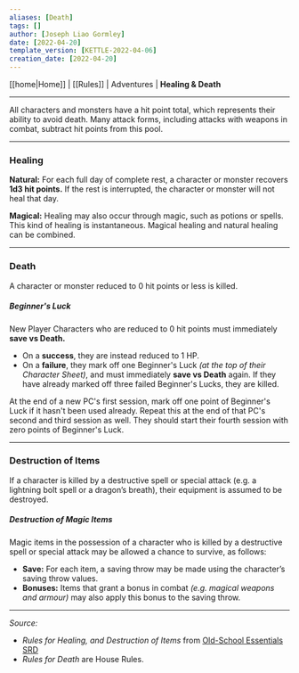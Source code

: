 ```yaml
---
aliases: [Death]
tags: []
author: [Joseph Liao Gormley]
date: [2022-04-20]
template_version: [KETTLE-2022-04-06]
creation_date: [2022-04-20]
---
```

<!-- Home | Character Creation | -->
[[home|Home]] | [[Rules]] | Adventures | **Healing & Death**
___
All characters and monsters have a hit point total, which represents their ability to avoid death. Many attack forms, including attacks with weapons in combat, subtract hit points from this pool.
___
### Healing
**Natural:** For each full day of complete rest, a character or monster recovers **1d3 hit points.** If the rest is interrupted, the character or monster will not heal that day.

**Magical:** Healing may also occur through magic, such as potions or spells. This kind of healing is instantaneous. Magical healing and natural healing can be combined.

___
### Death
A character or monster reduced to 0 hit points or less is killed.

##### Beginner's Luck
New Player Characters who are reduced to 0 hit points must immediately **save vs Death.**
- On a **success**, they are instead reduced to 1 HP.
- On a **failure**, they mark off one Beginner's Luck *(at the top of their Character Sheet)*, and must immediately **save vs Death** again. If they have already marked off three failed Beginner's Lucks, they are killed.

At the end of a new PC's first session, mark off one point of Beginner's Luck if it hasn't been used already. Repeat this at the end of that PC's second and third session as well. They should start their fourth session with zero points of Beginner's Luck.

___
### Destruction of Items
If a character is killed by a destructive spell or special attack (e.g. a lightning bolt spell or a dragon’s breath), their equipment is assumed to be destroyed.

##### Destruction of Magic Items
Magic items in the possession of a character who is killed by a destructive spell or special attack may be allowed a chance to survive, as follows:
- **Save:** For each item, a saving throw may be made using the character’s saving throw values.
- **Bonuses:** Items that grant a bonus in combat *(e.g. magical weapons and armour)* may also apply this bonus to the saving throw.



___
*Source:*
- *Rules for Healing, and Destruction of Items* from [Old-School Essentials SRD](https://oldschoolessentials.necroticgnome.com/srd/index.php/Checks,_Damage,_Saves)
- *Rules for Death* are House Rules.
<!-- Sources, read more, links, etc. -->
<!-- *Source: Entry by [[Mike Maxin]].* -->
<!-- Leave an empty line at the end, otherwise Exporter complains. -->
